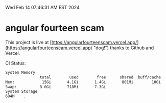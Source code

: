 Wed Feb 14 07:46:31 AM EST 2024

# angular fourteen scam


This project is live at [https://angularfourteenscam.vercel.app/](https://angularfourteenscam.vercel.app/ "dog!") thanks to Github and Vercel.

CI Status: 

```bash
System Memory
               total        used        free      shared  buff/cache   available
Mem:            15Gi       4.1Gi       1.4Gi       801Mi        10Gi        11Gi
Swap:          8.0Gi       718Mi       7.3Gi
System Storage
694M	.
```
